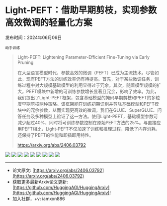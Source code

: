 # Light-PEFT：借助早期剪枝，实现参数高效微调的轻量化方案
发布时间：2024年06月06日

`动手训练`
> Light-PEFT: Lightening Parameter-Efficient Fine-Tuning via Early Pruning
>
> 在大型语言模型时代，参数高效的微调（PEFT）已成为主流技术。尽管如此，现有PEFT方法的训练效率仍有待提高。首先，对于某些微调任务，训练过程中对大规模基础模型的利用显得过于冗余。其次，随着模型规模的扩大，PEFT模块中新增的可训练参数增长显著且冗余，影响了效率。为此，我们提出了Light-PEFT框架，包含基础模型的掩码早期剪枝和PEFT的多粒度早期剪枝两种策略。该框架能在训练初期识别并剪除基础模型和PEFT模块中的冗余参数，从而实现更高效的微调。我们在GLUE、SuperGLUE、问答任务及多种模型上验证了这一方法。使用Light-PEFT，基础模型参数可减少超过40%，同时将可训练参数控制在原始PEFT方法的25%。与直接应用PEFT相比，Light-PEFT不仅加速了训练和推理过程，降低了内存消耗，还保持了PEFT的性能和即插即用特性。
>
> https://arxiv.org/abs/2406.03792

![](https://raw.githubusercontent.com/HuggingAGI/HuggingArxiv/main/paper_images/2406.03792/x1.png)
![](https://raw.githubusercontent.com/HuggingAGI/HuggingArxiv/main/paper_images/2406.03792/x2.png)
![](https://raw.githubusercontent.com/HuggingAGI/HuggingArxiv/main/paper_images/2406.03792/x3.png)
![](https://raw.githubusercontent.com/HuggingAGI/HuggingArxiv/main/paper_images/2406.03792/x4.png)
![](https://raw.githubusercontent.com/HuggingAGI/HuggingArxiv/main/paper_images/2406.03792/x5.png)
![](https://raw.githubusercontent.com/HuggingAGI/HuggingArxiv/main/paper_images/2406.03792/x6.png)
![](https://raw.githubusercontent.com/HuggingAGI/HuggingArxiv/main/paper_images/2406.03792/x7.png)
![](https://raw.githubusercontent.com/HuggingAGI/HuggingArxiv/main/paper_images/2406.03792/x8.png)
![](https://raw.githubusercontent.com/HuggingAGI/HuggingArxiv/main/paper_images/2406.03792/x9.png)

<hr />

- 论文原文: [https://arxiv.org/abs/2406.03792](https://arxiv.org/abs/2406.03792)
- 获取更多最新Arxiv论文更新: [https://github.com/HuggingAGI/HuggingArxiv](https://github.com/HuggingAGI/HuggingArxiv)!
- 加入社群，+v: iamxxn886